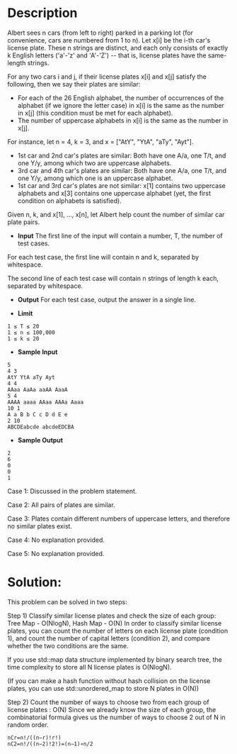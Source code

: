 # Description

Albert sees n cars (from left to right) parked in a parking lot (for convenience, cars are numbered from 1 to n). Let x[i] be the i-th car's license plate. These n strings are distinct, and each only consists of exactly k English letters ('a'-'z' and 'A'-'Z') -- that is, license plates have the same-length strings.

For any two cars i and j, if their license plates x[i] and x[j] satisfy the following, then we say their plates are similar:

* For each of the 26 English alphabet, the number of occurrences of the alphabet (if we ignore the letter case) in x[i] is the same as the number in x[j] (this condition must be met for each alphabet).
* The number of uppercase alphabets in x[i] is the same as the number in x[j].

For instance, let n = 4, k = 3, and x = ["AtY", "YtA", "aTy", "Ayt"].

* 1st car and 2nd car's plates are similar: Both have one A/a, one T/t, and one Y/y, among which two are uppercase alphabets.
* 3rd car and 4th car's plates are similar: Both have one A/a, one T/t, and one Y/y, among which one is an uppercase alphabet.
* 1st car and 3rd car's plates are not similar: x[1] contains two uppercase alphabets and x[3] contains one uppercase alphabet (yet, the first condition on alphabets is satisfied).

Given n, k, and x[1], ..., x[n], let Albert help count the number of similar car plate pairs.

* **Input**
The first line of the input will contain a number, T, the number of test cases.

For each test case, the first line will contain n and k, separated by whitespace.

The second line of each test case will contain n strings of length k each, separated by whitespace.
* **Output**
For each test case, output the answer in a single line.

* **Limit**
```
1 ≤ T ≤ 20
1 ≤ n ≤ 100,000
1 ≤ k ≤ 20
```
* **Sample Input**
```
5
4 3
AtY YtA aTy Ayt
4 4
AAaa AaAa aaAA AaaA
5 4
AAAA aaaa AAaa AAAa Aaaa
10 1
A a B b C c D d E e
2 10
ABCDEabcde abcdeEDCBA
```
* **Sample Output**
```
2
6
0
0
1
```

Case 1: Discussed in the problem statement.

Case 2: All pairs of plates are similar.

Case 3: Plates contain different numbers of uppercase letters, and therefore no similar plates exist.

Case 4: No explanation provided.

Case 5: No explanation provided.

# Solution:

This problem can be solved in two steps:

Step 1) Classify similar license plates and check the size of each group: Tree Map - O(NlogN), Hash Map - O(N)
In order to classify similar license plates, you can count the number of letters on each license plate (condition 1), and count the number of capital letters (condition 2), and compare whether the two conditions are the same.

If you use std::map data structure implemented by binary search tree, the time complexity to store all N license plates is O(NlogN).

(If you can make a hash function without hash collision on the license plates, you can use std::unordered_map to store N plates in O(N))



Step 2) Count the number of ways to choose two from each group of license plates : O(N)
Since we already know the size of each group, the combinatorial formula gives us the number of ways to choose 2 out of N in random order.
```
nCr=n!/((n−r)!r!)
nC2=n!/((n−2)!2!)=(n−1)∗n/2
```
